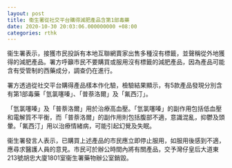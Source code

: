 ```yaml
---
layout: post
title: 衞生署從社交平台購得減肥產品含第1部毒藥
date: 2020-10-30 20:03:06.000000000 +08:00
categories: rthk
---
```


衞生署表示，接獲市民投訴有本地互聯網賣家出售多種沒有標籤，並聲稱從外地獲得的減肥產品。署方呼籲市民不要購買或服用沒有標籤的減肥產品，因為產品可能含有受管制的西藥成分，調查仍在進行。
 
署方透過從社交平台購得產品樣本作化驗，檢驗結果顯示，有5款產品發現分別含有第1部毒藥「氫氯噻嗪」、「普萘洛爾」及「氟西汀」。 
 
「氫氯噻嗪」及「普萘洛爾」用於治療高血壓。「氫氯噻嗪」的副作用包括低血壓和電解質不平衡，而「普萘洛爾」的副作用則包括腹部不適，意識混亂，抑鬱及頭暈。「氟西汀」用以治療情緒病，可能引起幻覺及失眠。
 
衞生署發言人表示，已購買上述產品的市民應立即停止服用，如服用後感到不適，應尋求醫護人員的意見。市民可於辦公時間內將有關產品，交予灣仔皇后大道東213號胡忠大廈1801室衞生署藥物辦公室銷毀。
